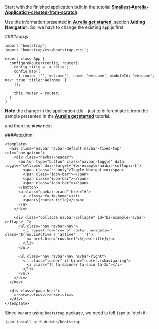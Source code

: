Start with the finished application built in the tutorial **[Smallest-Aurelia-Application-created-from-scratch](http://blog.aurelia-guides.com/2015/08/22/smallest-aurelia-application-created-from-scratch/)**

Use the information presented in **[Aurelia get started](http://aurelia.io/get-started.html)**, section **Adding Navigation**. So, we have to change the existing app.js first

####app.js

    import 'bootstrap';
	import 'bootstrap/css/bootstrap.css!';

	export class App {
	  configureRouter(config, router){
	    config.title = 'Aurelia';
	    config.map([
	      { route: ['','welcome'], name: 'welcome', moduleId: 'welcome', nav: true, title:'Welcome' }
	    ]);

	    this.router = router;
	  }
	}

**Note** the change in the application title - just to differentiate it from the sample presented in the **[Aurelia get started](http://aurelia.io/get-started.html)** tutorial.

and then the **view** next

####app.html

    <template>
	  <nav class="navbar navbar-default navbar-fixed-top" role="navigation">
	    <div class="navbar-header">
	      <button type="button" class="navbar-toggle" data-toggle="collapse" data-target="#bs-example-navbar-collapse-1">
	        <span class="sr-only">Toggle Navigation</span>
	        <span class="icon-bar"></span>
	        <span class="icon-bar"></span>
	        <span class="icon-bar"></span>
	      </button>
	      <a class="navbar-brand" href="#">
	        <i class="fa fa-home"></i>
	        <span>${router.title}</span>
	      </a>
	    </div>

	    <div class="collapse navbar-collapse" id="bs-example-navbar-collapse-1">
	      <ul class="nav navbar-nav">
	        <li repeat.for="row of router.navigation" class="${row.isActive ? 'active' : ''}">
	          <a href.bind="row.href">${row.title}</a>
	        </li>
	      </ul>

	      <ul class="nav navbar-nav navbar-right">
	        <li class="loader" if.bind="router.isNavigating">
	          <i class="fa fa-spinner fa-spin fa-2x"></i>
	        </li>
	      </ul>
	    </div>
	  </nav>

	  <div class="page-host">
	    <router-view></router-view>
	  </div>
	</template>

Since we are using ``bootstrap`` package, we need to tell ``jspm`` to fetch it:

``jspm install github:twbs/bootstrap``

